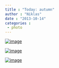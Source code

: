 ```yaml
---
title : "Today: autumn"
author : "Niklas"
date : "2013-10-14"
categories : 
 - photo
---
```


[![image](https://niklasblog.com/wp-content/wpid-IMG-20131014-WA0002.jpg "IMG-20131014-WA0002.jpg")](https://niklasblog.com/wp-content/wpid-IMG-20131014-WA0002.jpg)

[![image](https://niklasblog.com/wp-content/wpid-mtf_QEfVW_351.jpg "mtf_QEfVW_351.jpg")](https://niklasblog.com/wp-content/wpid-mtf_QEfVW_351.jpg)

[![image](https://niklasblog.com/wp-content/wpid-mtf_QEfVW_349.jpg "mtf_QEfVW_349.jpg")](https://niklasblog.com/wp-content/wpid-mtf_QEfVW_349.jpg)
